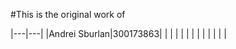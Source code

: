 #This is the original work of 



|---|---|
|Andrei Sburlan|300173863|
|   |   |
|   |   |
|   |   |
|   |   |
